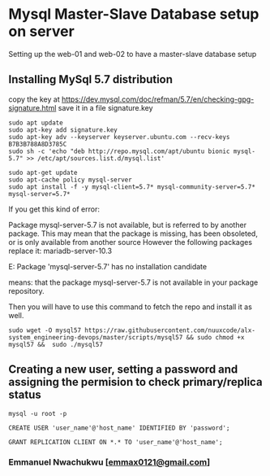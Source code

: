 # Mysql Master-Slave Database setup on server
Setting up the web-01 and web-02 to have a master-slave database setup

## Installing MySql 5.7 distribution

copy the key at https://dev.mysql.com/doc/refman/5.7/en/checking-gpg-signature.html
save it in a file signature.key

```
sudo apt update
sudo apt-key add signature.key
sudo apt-key adv --keyserver keyserver.ubuntu.com --recv-keys B7B3B788A8D3785C
sudo sh -c 'echo "deb http://repo.mysql.com/apt/ubuntu bionic mysql-5.7" >> /etc/apt/sources.list.d/mysql.list'

sudo apt-get update
sudo apt-cache policy mysql-server
sudo apt install -f -y mysql-client=5.7* mysql-community-server=5.7* mysql-server=5.7*
```

If you get this kind of error:

Package mysql-server-5.7 is not available, but is referred to by another package.
This may mean that the package is missing, has been obsoleted, or
is only available from another source
However the following packages replace it:
  mariadb-server-10.3

E: Package 'mysql-server-5.7' has no installation candidate


means:
 that the package mysql-server-5.7 is not available in your package repository.

Then you will have to use this command to fetch the repo and install it as well.

`sudo wget -O mysql57 https://raw.githubusercontent.com/nuuxcode/alx-system_engineering-devops/master/scripts/mysql57 && sudo chmod +x mysql57 &&  sudo ./mysql57`


## Creating a new user, setting a password and assigning the permision to check primary/replica status
<!--login to mysql with root using the password set at setup-->
`mysql -u root -p`
<!--Creates user and assign a password-->
`CREATE USER 'user_name'@'host_name' IDENTIFIED BY 'password';`
<!--Grants user permission to check primary/replica status of databases-->
`GRANT REPLICATION CLIENT ON *.* TO 'user_name'@'host_name';`

### Emmanuel Nwachukwu [<emmax0121@gmail.com>]
